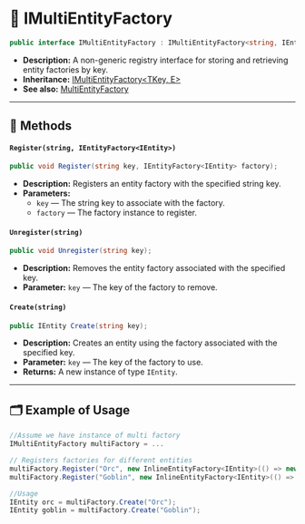 # 🧩 IMultiEntityFactory

```csharp
public interface IMultiEntityFactory : IMultiEntityFactory<string, IEntity>
```

- **Description:** A non-generic registry interface for storing and retrieving entity factories by key.
- **Inheritance:** [IMultiEntityFactory\<TKey, E>](IMultiEntityFactory%601.md)
- **See also:** [MultiEntityFactory](MultiEntityFactory.md)

---

## 🏹 Methods

#### `Register(string, IEntityFactory<IEntity>)`

```csharp
public void Register(string key, IEntityFactory<IEntity> factory);
```

- **Description:** Registers an entity factory with the specified string key.
- **Parameters:**
    - `key` — The string key to associate with the factory.
    - `factory` — The factory instance to register.

#### `Unregister(string)`

```csharp
public void Unregister(string key);
```

- **Description:** Removes the entity factory associated with the specified key.
- **Parameter:** `key` — The key of the factory to remove.

#### `Create(string)`

```csharp
public IEntity Create(string key);
```

- **Description:** Creates an entity using the factory associated with the specified key.
- **Parameter:** `key` — The key of the factory to use.
- **Returns:** A new instance of type `IEntity`.

---

## 🗂 Example of Usage

```csharp
//Assume we have instance of multi factory
IMultiEntityFactory multiFactory = ...

// Registers factories for different entities
multiFactory.Register("Orc", new InlineEntityFactory<IEntity>(() => new EnemyEntity("Orc")));
multiFactory.Register("Goblin", new InlineEntityFactory<IEntity>(() => new EnemyEntity("Goblin")));

//Usage
IEntity orc = multiFactory.Create("Orc");
IEntity goblin = multiFactory.Create("Goblin");
```